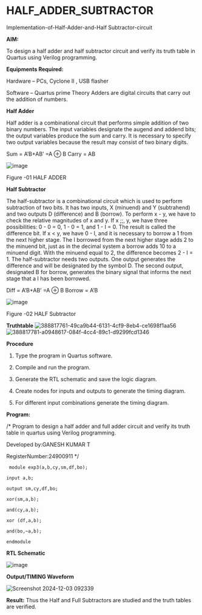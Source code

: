 # HALF_ADDER_SUBTRACTOR

Implementation-of-Half-Adder-and-Half Subtractor-circuit

**AIM:**

To design a half adder and half subtractor circuit and verify its truth table in Quartus using Verilog programming.

**Equipments Required:**

Hardware – PCs, Cyclone II , USB flasher 

Software – Quartus prime Theory Adders are digital circuits that carry out the addition of numbers.

**Half Adder**

Half adder is a combinational circuit that performs simple addition of two binary numbers. The input variables designate the augend and addend bits; the output variables produce the sum and carry. It is necessary to specify two output variables because the result may consist of two binary digits.

Sum = A’B+AB’ =A ⊕ B Carry = AB

![image](https://github.com/naavaneetha/HALF_ADDER_SUBTRACTOR/assets/154305477/bd4a0b2c-cdbc-4184-ab08-81578f121e1f)

Figure -01 HALF ADDER

**Half Subtractor**

The half-subtractor is a combinational circuit which is used to perform subtraction of two bits. It has two inputs, X (minuend) and Y (subtrahend) and two outputs D (difference) and B (borrow). To perform x - y, we have to check the relative magnitudes of x and y. If x ;;, y, we have three possibilities: 0 - 0 = 0, 1 - 0 = 1, and 1 - I = 0. The result is called the difference bit. If x < y, we have 0 - I, and it is necessary to borrow a 1 from the next higher stage. The I borrowed from the next higher stage adds 2 to the minuend bit, just as in the decimal system a borrow adds 10 to a minuend digit. With the minuend equal to 2, the difference becomes 2 - I = 1. The half-subtractor needs two outputs. One output generates the difference and will be designated by the symbol D. The second output, designated B for borrow, generates the binary signal that informs the next stage that a I has been borrowed. 

Diff = A’B+AB’ =A ⊕ B
Borrow = A’B

 ![image](https://github.com/naavaneetha/HALF_ADDER_SUBTRACTOR/assets/154305477/d76b099c-513f-4e7c-843a-e2fd028a531a)

Figure -02 HALF Subtractor

**Truthtable**
![388817761-49ca9b44-6131-4cf9-8eb4-ce1698f1aa56](https://github.com/user-attachments/assets/2182becc-628d-48c2-ba1a-8878a3611509)
![388817781-a0948617-084f-4cc4-89c1-d9299fcd1346](https://github.com/user-attachments/assets/cf61d910-6aee-424f-9925-dff14424c1ee)

**Procedure**

1.	Type the program in Quartus software.

2.	Compile and run the program.

3.	Generate the RTL schematic and save the logic diagram.

4.	Create nodes for inputs and outputs to generate the timing diagram.

5.	For different input combinations generate the timing diagram.


**Program:**

/* Program to design a half adder and full adder circuit and verify its truth table in quartus using Verilog programming.

Developed by:GANESH KUMAR T

RegisterNumber:24900911 */

     module exp3(a,b,cy,sm,df,bo);
    
    input a,b;
    
    output sm,cy,df,bo;
    
    xor(sm,a,b);
    
    and(cy,a,b);
    
    xor (df,a,b);
    
    and(bo,~a,b);
    
    endmodule

**RTL Schematic**


![image](https://github.com/user-attachments/assets/7fb7c352-f90e-4bb5-85ec-53f1cbbffdcb)



**Output/TIMING Waveform**


![Screenshot 2024-12-03 092339](https://github.com/user-attachments/assets/09248227-9a97-4825-bb99-437c24a3ea9b)


**Result:**
Thus the Half and Full Subtractors are studied and the truth tables are verified.
